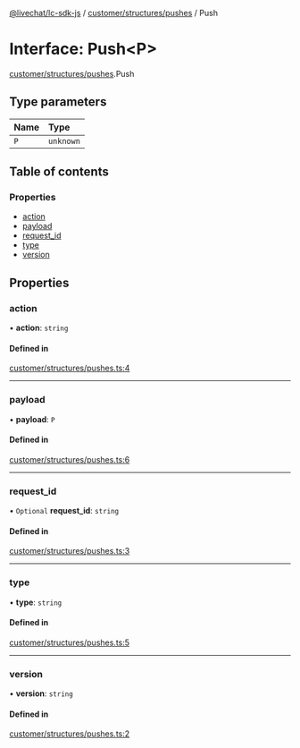 [@livechat/lc-sdk-js](../README.md) / [customer/structures/pushes](../modules/customer_structures_pushes.md) / Push

# Interface: Push<P\>

[customer/structures/pushes](../modules/customer_structures_pushes.md).Push

## Type parameters

| Name | Type |
| :------ | :------ |
| `P` | `unknown` |

## Table of contents

### Properties

- [action](customer_structures_pushes.Push.md#action)
- [payload](customer_structures_pushes.Push.md#payload)
- [request\_id](customer_structures_pushes.Push.md#request_id)
- [type](customer_structures_pushes.Push.md#type)
- [version](customer_structures_pushes.Push.md#version)

## Properties

### action

• **action**: `string`

#### Defined in

[customer/structures/pushes.ts:4](https://github.com/livechat/lc-sdk-js/blob/125a327/src/customer/structures/pushes.ts#L4)

___

### payload

• **payload**: `P`

#### Defined in

[customer/structures/pushes.ts:6](https://github.com/livechat/lc-sdk-js/blob/125a327/src/customer/structures/pushes.ts#L6)

___

### request\_id

• `Optional` **request\_id**: `string`

#### Defined in

[customer/structures/pushes.ts:3](https://github.com/livechat/lc-sdk-js/blob/125a327/src/customer/structures/pushes.ts#L3)

___

### type

• **type**: `string`

#### Defined in

[customer/structures/pushes.ts:5](https://github.com/livechat/lc-sdk-js/blob/125a327/src/customer/structures/pushes.ts#L5)

___

### version

• **version**: `string`

#### Defined in

[customer/structures/pushes.ts:2](https://github.com/livechat/lc-sdk-js/blob/125a327/src/customer/structures/pushes.ts#L2)

